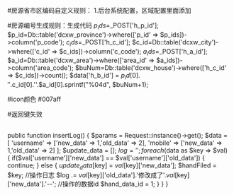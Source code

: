 #房源省市区编码自定义规则：
1.后台系统配置，区域配置里面添加


#房源编号生成规则：生成代码
$p_ids=$_POST['h_p_id'];
             $p_id=Db::table('dcxw_province')->where(['p_id' => $p_ids])->column('p_code');
             $c_ids=$_POST['h_c_id'];
             $c_id=Db::table('dcxw_city')->where(['c_id' => $c_ids])->column('c_code');
             $a_ids=$_POST['h_a_id'];
             $a_id=Db::table('dcxw_area')->where(['area_id' => $a_ids])->column('area_code');
              $buNum=Db::table('dcxw_house')->where(['h_c_id' => $c_ids])->count();
             $data['h_b_id'] = $p_id[0].''.$c_id[0].''.$a_id[0].sprintf("%04d", $buNum+1);
             
             
 #icon颜色 #007aff
 
 #返回键失效
 <script>
      mui('body').on('tap','a',function(){
          if(this.href){
              window.top.location.href=this.href;
          }
      });
  </script>



##
public function insertLog()
    {
        $params = Request::instance()->get();
        $data = [
            'username' => ['new_data' => 1,'old_data' => 2],
            'mobile' => ['new_data' => 1,'old_data' => 2]
        ];
        $update_data = [];
        $log = '';
        foreach ($data as $key => $val)
        {
           if($val['username']['new_data'] == $val['username']['old_data'])
           {
               continue;
           }
           else
           {
               $update_data[$key] = $val[$key]['new_data'];
               $handFiled = $key;
               //操作日志
               $log .= $val[$key]['old_data'].'修改成了'.$val[$key]['new_data'].'--';
               //操作的数据id
               $hand_data_id = 1;
           }
        }
    }

